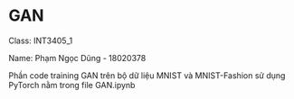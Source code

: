 # GAN
Class: INT3405_1

Name: Phạm Ngọc Dũng - 18020378

Phần code training GAN trên bộ dữ liệu MNIST và MNIST-Fashion sử dụng PyTorch nằm trong file GAN.ipynb
